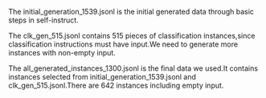 The initial_generation_1539.jsonl is the initial generated data through basic steps in self-instruct.

The clk_gen_515.jsonl contains 515 pieces of classification instances,since classification instructions must have input.We need to generate more instances with non-empty input.

The all_generated_instances_1300.jsonl is the final data we used.It contains instances selected from initial_generation_1539.jsonl and clk_gen_515.jsonl.There are 642 instances including empty input.